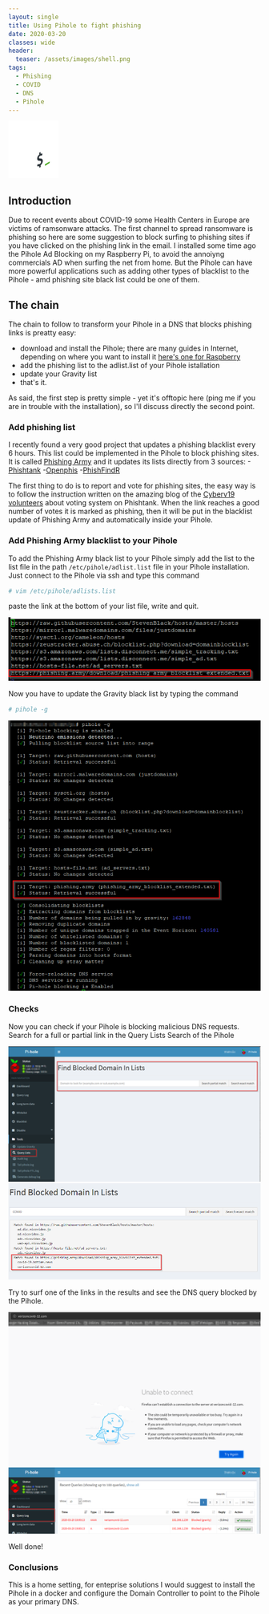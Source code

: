 ```yaml
---
layout: single
title: Using Pihole to fight phishing
date: 2020-03-20
classes: wide
header:
  teaser: /assets/images/shell.png
tags:
  - Phishing
  - COVID
  - DNS
  - Pihole
--- 
```

![](/assets/images/shell.png)<br>

## Introduction
Due to recent events about COVID-19 some Health Centers in Europe are victims of ramsonware attacks. The first channel to spread ransomware is phishing so here are some suggestion to block surfing to phishing sites if you have clicked on the phishing link in the email.
I installed some time ago the Pihole Ad Blocking on my Raspberry Pi, to avoid the annoiyng commercials AD when surfing the net from home. But the Pihole can have more powerful applications such as adding other types of blacklist to the Pihole - amd phishing site black list could be one of them.

## The chain
The chain to follow to transform your Pihole in a DNS that blocks phishing links is preatty easy:

- download and install the Pihole; there are many guides in Internet, depending on where you want to install it [here's one for Raspberry](https://blog.cryptoaustralia.org.au/instructions-for-setting-up-pi-hole/)    
- add the phishing list to the adlist.list of your Pihole istallation
- update your Gravity list 
- that's it.

As said, the first step is pretty simple - yet it's offtopic here (ping me if you are in trouble with the installation), so I'll discuss directly the second point. 

### Add phishing list
I recently found a very good project that updates a phishing blacklist every 6 hours. This list could be implemented in the Pihole to block phishing sites.
It is called [Phishing Army](https://phishing.army/) and it updates its lists directly from 3 sources:
-[Phishtank](https://www.phishtank.com/)
-[Openphis](https://openphish.com/)
-[PhishFindR](https://github.com/mitchellkrogza/Phishing.Database)  

The first thing to do is to report and vote for phishing sites, the easy way is to follow the instruction written on the amazing blog of the [Cyberv19 volunteers](https://cyberv19.org.uk/2020/03/20/helping-the-fight-against-phishing/) about voting system on Phishtank.
When the link reaches a good number of votes it is marked as phishing, then it will be put in the blacklist update of Phishing Army and automatically inside your Pihole.

### Add Phishing Army blacklist to your Pihole
To add the Phishing Army black list to your Pihole simply add the list to the list file in the path  ```/etc/pihole/adlist.list``` file in your Pihole installation.
Just connect to the Pihole via ssh and type this command

```bash
# vim /etc/pihole/adlists.list
```
paste the link at the bottom of your list file, write and quit.

![](/assets/images/Various/pihole_adlists.png)<br>

Now you have to update the Gravity black list by typing the command
```bash
# pihole -g
```
![](/assets/images/Various/pihole_adlists_update.png)<br>

### Checks
Now you can check if your Pihole is blocking malicious DNS requests.
Search for a full or partial link in the Query Lists Search of the Pihole

![](/assets/images/Various/pihole_adlists_request.png)<br>
![](/assets/images/Various/pihole_adlists_request2.png)<br>

Try to surf one of the links in the results and see the DNS query blocked by the Pihole.

![](/assets/images/Various/pihole_adlists_request3.png)<br>
![](/assets/images/Various/pihole_adlists_request4.png)<br>

Well done!

### Conclusions
This is a home setting, for enteprise solutions I would suggest to install the Pihole in a docker and configure the Domain Controller to point to the Pihole as your primary DNS.